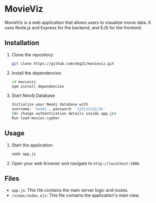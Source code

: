 # MovieViz

MovieViz is a web application that allows users to visualize movie data. It uses Node.js and Express for the backend, and EJS for the frontend.

## Installation

1. Clone the repository:

    ```bash
    git clone https://github.com/okg21/movieviz.git
    ```

2. Install the dependencies:

    ```bash
    cd movieviz
    npm install dependencies
    ```
3. Start Neo4j Database
     ```bash
     Initialize your Neo4j database with
     username: 'neo4j', password: '123jn1lk2j3n'
     (Or change authentication details inside app.js)
     Run load-movies.cypher
     ```

## Usage

1. Start the application:

    ```bash
    node app.js
    ```

2. Open your web browser and navigate to `http://localhost:3000`.

## Files

- `app.js`: This file contains the main server logic and routes.
- `/views/index.ejs`: This file contains the application's main view.
